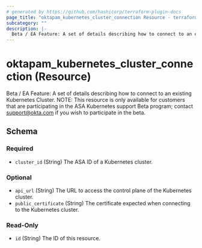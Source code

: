 ```yaml
---
# generated by https://github.com/hashicorp/terraform-plugin-docs
page_title: "oktapam_kubernetes_cluster_connection Resource - terraform-provider-oktapam"
subcategory: ""
description: |-
  Beta / EA Feature: A set of details describing how to connect to an existing Kubernetes Cluster. NOTE: This resource is only available for customers that are participating in the ASA Kubernetes support Beta program; contact support@okta.com if you wish to participate in the beta.
---
```


# oktapam_kubernetes_cluster_connection (Resource)

Beta / EA Feature: A set of details describing how to connect to an existing Kubernetes Cluster. NOTE: This resource is only available for customers that are participating in the ASA Kubernetes support Beta program; contact support@okta.com if you wish to participate in the beta.



<!-- schema generated by tfplugindocs -->
## Schema

### Required

- `cluster_id` (String) The ASA ID of a Kubernetes cluster.

### Optional

- `api_url` (String) The URL to access the control plane of the Kubernetes cluster.
- `public_certificate` (String) The certificate expected when connecting to the Kubernetes cluster.

### Read-Only

- `id` (String) The ID of this resource.


